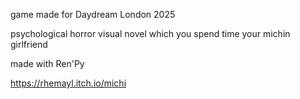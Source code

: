 game made for Daydream London 2025

psychological horror visual novel which you spend time your michin girlfriend

made with Ren'Py

https://rhemayl.itch.io/michi
